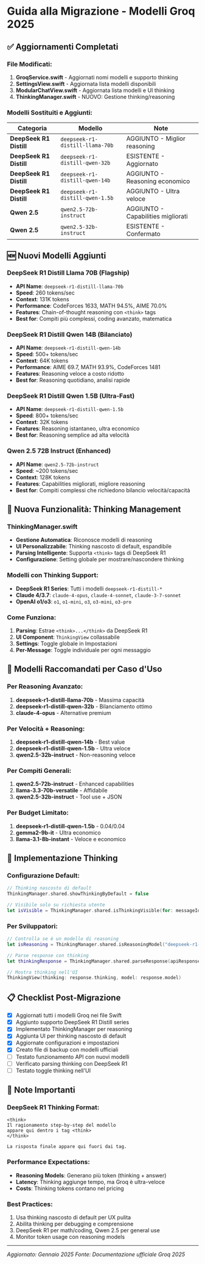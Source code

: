 # Guida alla Migrazione - Modelli Groq 2025

## ✅ Aggiornamenti Completati

### File Modificati:
1. **GroqService.swift** - Aggiornati nomi modelli e supporto thinking
2. **SettingsView.swift** - Aggiornata lista modelli disponibili
3. **ModularChatView.swift** - Aggiornata lista modelli e UI thinking
4. **ThinkingManager.swift** - NUOVO: Gestione thinking/reasoning

### Modelli Sostituiti e Aggiunti:

| Categoria | Modello | Note |
|-----------|---------|------|
| **DeepSeek R1 Distill** | `deepseek-r1-distill-llama-70b` | AGGIUNTO - Miglior reasoning |
| **DeepSeek R1 Distill** | `deepseek-r1-distill-qwen-32b` | ESISTENTE - Aggiornato |
| **DeepSeek R1 Distill** | `deepseek-r1-distill-qwen-14b` | AGGIUNTO - Reasoning economico |
| **DeepSeek R1 Distill** | `deepseek-r1-distill-qwen-1.5b` | AGGIUNTO - Ultra veloce |
| **Qwen 2.5** | `qwen2.5-72b-instruct` | AGGIUNTO - Capabilities migliorati |
| **Qwen 2.5** | `qwen2.5-32b-instruct` | ESISTENTE - Confermato |

## 🆕 Nuovi Modelli Aggiunti

### DeepSeek R1 Distill Llama 70B (Flagship)
- **API Name**: `deepseek-r1-distill-llama-70b`
- **Speed**: 260 tokens/sec
- **Context**: 131K tokens
- **Performance**: CodeForces 1633, MATH 94.5%, AIME 70.0%
- **Features**: Chain-of-thought reasoning con `<think>` tags
- **Best for**: Compiti più complessi, coding avanzato, matematica

### DeepSeek R1 Distill Qwen 14B (Bilanciato)
- **API Name**: `deepseek-r1-distill-qwen-14b`
- **Speed**: 500+ tokens/sec
- **Context**: 64K tokens
- **Performance**: AIME 69.7, MATH 93.9%, CodeForces 1481
- **Features**: Reasoning veloce a costo ridotto
- **Best for**: Reasoning quotidiano, analisi rapide

### DeepSeek R1 Distill Qwen 1.5B (Ultra-Fast)
- **API Name**: `deepseek-r1-distill-qwen-1.5b`
- **Speed**: 800+ tokens/sec
- **Context**: 32K tokens
- **Features**: Reasoning istantaneo, ultra economico
- **Best for**: Reasoning semplice ad alta velocità

### Qwen 2.5 72B Instruct (Enhanced)
- **API Name**: `qwen2.5-72b-instruct`
- **Speed**: ~200 tokens/sec
- **Context**: 128K tokens
- **Features**: Capabilities migliorati, migliore reasoning
- **Best for**: Compiti complessi che richiedono bilancio velocità/capacità

## 🧠 Nuova Funzionalità: Thinking Management

### ThinkingManager.swift
- **Gestione Automatica**: Riconosce modelli di reasoning
- **UI Personalizzabile**: Thinking nascosto di default, espandibile
- **Parsing Intelligente**: Supporta `<think>` tags di DeepSeek R1
- **Configurazione**: Setting globale per mostrare/nascondere thinking

### Modelli con Thinking Support:
- **DeepSeek R1 Series**: Tutti i modelli `deepseek-r1-distill-*`
- **Claude 4/3.7**: `claude-4-opus`, `claude-4-sonnet`, `claude-3-7-sonnet`
- **OpenAI o1/o3**: `o1`, `o1-mini`, `o3`, `o3-mini`, `o3-pro`

### Come Funziona:
1. **Parsing**: Estrae `<think>...</think>` da DeepSeek R1
2. **UI Component**: `ThinkingView` collassabile
3. **Settings**: Toggle globale in Impostazioni
4. **Per-Message**: Toggle individuale per ogni messaggio

## 🎯 Modelli Raccomandati per Caso d'Uso

### Per Reasoning Avanzato:
1. **deepseek-r1-distill-llama-70b** - Massima capacità
2. **deepseek-r1-distill-qwen-32b** - Bilanciamento ottimo
3. **claude-4-opus** - Alternative premium

### Per Velocità + Reasoning:
1. **deepseek-r1-distill-qwen-14b** - Best value
2. **deepseek-r1-distill-qwen-1.5b** - Ultra veloce
3. **qwen2.5-32b-instruct** - Non-reasoning veloce

### Per Compiti Generali:
1. **qwen2.5-72b-instruct** - Enhanced capabilities
2. **llama-3.3-70b-versatile** - Affidabile
3. **qwen2.5-32b-instruct** - Tool use + JSON

### Per Budget Limitato:
1. **deepseek-r1-distill-qwen-1.5b** - $0.04/$0.04
2. **gemma2-9b-it** - Ultra economico
3. **llama-3.1-8b-instant** - Veloce e economico

## 🔧 Implementazione Thinking

### Configurazione Default:
```swift
// Thinking nascosto di default
ThinkingManager.shared.showThinkingByDefault = false

// Visibile solo su richiesta utente
let isVisible = ThinkingManager.shared.isThinkingVisible(for: messageId)
```

### Per Sviluppatori:
```swift
// Controlla se è un modello di reasoning
let isReasoning = ThinkingManager.shared.isReasoningModel("deepseek-r1-distill-llama-70b")

// Parse response con thinking
let thinkingResponse = ThinkingManager.shared.parseResponse(apiResponse, model: modelName)

// Mostra thinking nell'UI
ThinkingView(thinking: response.thinking, model: response.model)
```

## 📋 Checklist Post-Migrazione

- [x] Aggiornati tutti i modelli Groq nei file Swift
- [x] Aggiunto supporto DeepSeek R1 Distill series
- [x] Implementato ThinkingManager per reasoning
- [x] Aggiunta UI per thinking nascosto di default
- [x] Aggiornate configurazioni e impostazioni
- [x] Creato file di backup con modelli ufficiali
- [ ] Testato funzionamento API con nuovi modelli
- [ ] Verificato parsing thinking con DeepSeek R1
- [ ] Testato toggle thinking nell'UI

## 🚨 Note Importanti

### DeepSeek R1 Thinking Format:
```
<think>
Il ragionamento step-by-step del modello
appare qui dentro i tag <think>
</think>

La risposta finale appare qui fuori dai tag.
```

### Performance Expectations:
- **Reasoning Models**: Generano più token (thinking + answer)
- **Latency**: Thinking aggiunge tempo, ma Groq è ultra-veloce
- **Costs**: Thinking tokens contano nel pricing

### Best Practices:
1. Usa thinking nascosto di default per UX pulita
2. Abilita thinking per debugging e comprensione
3. DeepSeek R1 per math/coding, Qwen 2.5 per general use
4. Monitor token usage con reasoning models

---
*Aggiornato: Gennaio 2025*
*Fonte: Documentazione ufficiale Groq 2025*